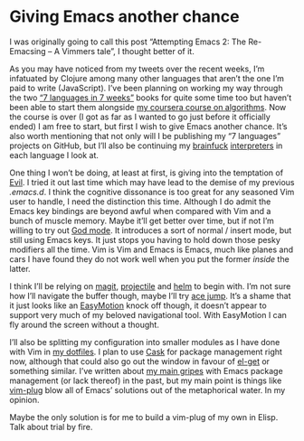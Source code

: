 # Giving Emacs another chance

I was originally going to call this post “Attempting Emacs 2: The Re-Emacsing – A Vimmers tale”, I thought better of it.

As you may have noticed from my tweets over the recent weeks, I’m infatuated by Clojure among many other languages that aren’t the one I’m paid to write (JavaScript). I’ve been planning on working my way through the two [“7 languages in 7 weeks”](https://pragprog.com/book/btlang/seven-languages-in-seven-weeks) books for quite some time too but haven’t been able to start them alongside [my coursera course on algorithms](/a-quick-reflection-on-algorithms/). Now the course is over (I got as far as I wanted to go just before it officially ended) I am free to start, but first I wish to give Emacs another chance. It’s also worth mentioning that not only will I be publishing my “7 languages” projects on GitHub, but I’ll also be continuing my [brainfuck](/2015/01/05/brainfuck-vm-in-javascript/) [interpreters](/2015/01/12/brainfuck-vm-in-clojure/) in each language I look at.

One thing I won’t be doing, at least at first, is giving into the temptation of [Evil](http://www.emacswiki.org/emacs/Evil). I tried it out last time which may have lead to the demise of my previous _.emacs.d_. I think the cognitive dissonance is too great for any seasoned Vim user to handle, I need the distinction this time. Although I do admit the Emacs key bindings are beyond awful when compared with Vim and a bunch of muscle memory. Maybe it’ll get better over time, but if not I’m willing to try out [God mode](https://github.com/chrisdone/god-mode). It introduces a sort of normal / insert mode, but still using Emacs keys. It just stops you having to hold down those pesky modifiers all the time. Vim is Vim and Emacs is Emacs, much like planes and cars I have found they do not work well when you put the former _inside_ the latter.

I think I’ll be relying on [magit](https://github.com/magit/magit), [projectile](https://github.com/bbatsov/projectile) and [helm](https://github.com/emacs-helm/helm) to begin with. I’m not sure how I’ll navigate the buffer though, maybe I’ll try [ace jump](http://www.emacswiki.org/emacs/AceJump). It’s a shame that it just looks like an [EasyMotion](https://github.com/Lokaltog/vim-easymotion) knock off though, it doesn’t appear to support very much of my beloved navigational tool. With EasyMotion I can fly around the screen without a thought.

I’ll also be splitting my configuration into smaller modules as I have done with Vim in [my dotfiles](https://github.com/Wolfy87/dotfiles). I plan to use [Cask](https://github.com/cask/cask) for package management right now, although that could also go out the window in favour of [el-get](https://github.com/dimitri/el-get) or something similar. I’ve written about [my main gripes](/making-package-el-behave-like-vundle/) with Emacs package management (or lack thereof) in the past, but my main point is things like [vim-plug](https://github.com/junegunn/vim-plug) blow all of Emacs’ solutions out of the metaphorical water. In my opinion.

Maybe the only solution is for me to build a vim-plug of my own in Elisp. Talk about trial by fire.
